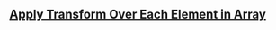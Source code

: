 ## [Apply Transform Over Each Element in Array](https://leetcode.com/problems/apply-transform-over-each-element-in-array)
